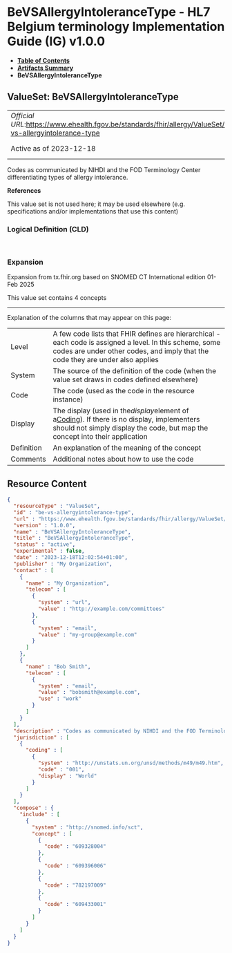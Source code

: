 # BeVSAllergyIntoleranceType - HL7 Belgium terminology Implementation Guide (IG) v1.0.0

* [**Table of Contents**](toc.md)
* [**Artifacts Summary**](artifacts.md)
* **BeVSAllergyIntoleranceType**

## ValueSet: BeVSAllergyIntoleranceType 

| | |
| :--- | :--- |
| *Official URL*:https://www.ehealth.fgov.be/standards/fhir/allergy/ValueSet/be-vs-allergyintolerance-type | *Version*:1.0.0 |
| Active as of 2023-12-18 | *Computable Name*:BeVSAllergyIntoleranceType |

 
Codes as communicated by NIHDI and the FOD Terminology Center differentiating types of allergy intolerance. 

 **References** 

This value set is not used here; it may be used elsewhere (e.g. specifications and/or implementations that use this content)

### Logical Definition (CLD)

 

### Expansion

Expansion from tx.fhir.org based on SNOMED CT International edition 01-Feb 2025

This value set contains 4 concepts

-------

 Explanation of the columns that may appear on this page: 

| | |
| :--- | :--- |
| Level | A few code lists that FHIR defines are hierarchical - each code is assigned a level. In this scheme, some codes are under other codes, and imply that the code they are under also applies |
| System | The source of the definition of the code (when the value set draws in codes defined elsewhere) |
| Code | The code (used as the code in the resource instance) |
| Display | The display (used in the*display*element of a[Coding](http://hl7.org/fhir/R4/datatypes.html#Coding)). If there is no display, implementers should not simply display the code, but map the concept into their application |
| Definition | An explanation of the meaning of the concept |
| Comments | Additional notes about how to use the code |



## Resource Content

```json
{
  "resourceType" : "ValueSet",
  "id" : "be-vs-allergyintolerance-type",
  "url" : "https://www.ehealth.fgov.be/standards/fhir/allergy/ValueSet/be-vs-allergyintolerance-type",
  "version" : "1.0.0",
  "name" : "BeVSAllergyIntoleranceType",
  "title" : "BeVSAllergyIntoleranceType",
  "status" : "active",
  "experimental" : false,
  "date" : "2023-12-18T12:02:54+01:00",
  "publisher" : "My Organization",
  "contact" : [
    {
      "name" : "My Organization",
      "telecom" : [
        {
          "system" : "url",
          "value" : "http://example.com/committees"
        },
        {
          "system" : "email",
          "value" : "my-group@example.com"
        }
      ]
    },
    {
      "name" : "Bob Smith",
      "telecom" : [
        {
          "system" : "email",
          "value" : "bobsmith@example.com",
          "use" : "work"
        }
      ]
    }
  ],
  "description" : "Codes as communicated by NIHDI and the FOD Terminology Center differentiating types of allergy intolerance.",
  "jurisdiction" : [
    {
      "coding" : [
        {
          "system" : "http://unstats.un.org/unsd/methods/m49/m49.htm",
          "code" : "001",
          "display" : "World"
        }
      ]
    }
  ],
  "compose" : {
    "include" : [
      {
        "system" : "http://snomed.info/sct",
        "concept" : [
          {
            "code" : "609328004"
          },
          {
            "code" : "609396006"
          },
          {
            "code" : "782197009"
          },
          {
            "code" : "609433001"
          }
        ]
      }
    ]
  }
}

```
